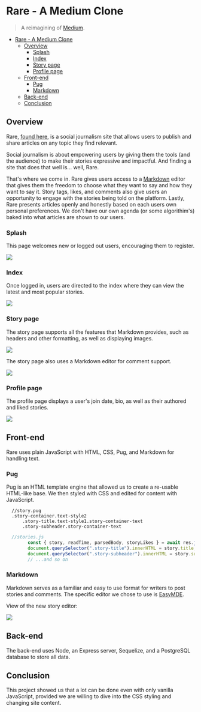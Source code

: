 # Rare - A Medium Clone

> A reimagining of [Medium](https://medium.com/).

- [Rare - A Medium Clone](#rare---a-medium-clone)
  - [Overview](#overview)
    - [Splash](#splash)
    - [Index](#index)
    - [Story page](#story-page)
    - [Profile page](#profile-page)
  - [Front-end](#front-end)
    - [Pug](#pug)
    - [Markdown](#markdown)
  - [Back-end](#back-end)
  - [Conclusion](#conclusion)

## Overview

Rare, [found here](https://rare-app.herokuapp.com/), is a social journalism site that allows users to publish and share articles on any topic they find relevant.

Social journalism is about empowering users by giving them the tools (and the audience) to make their stories expressive and impactful. And finding a site that does that well is... well, Rare.

That's where we come in. Rare gives users access to a [Markdown](https://www.markdownguide.org/) editor that gives them the freedom to choose what they want to say and how they want to say it. Story tags, likes, and comments also give users an opportunity to engage with the stories being told on the platform. Lastly, Rare presents articles openly and honestly based on each users own personal preferences. We don't have our own agenda (or some algorithim's) baked into what articles are shown to our users.

### Splash
This page welcomes new or logged out users, encouraging them to register.

![](documentation/images/splash.png)

### Index
Once logged in, users are directed to the index where they can view the latest and most popular stories.

![](documentation/images/index.png)

### Story page
The story page supports all the features that Markdown provides, such as headers and other formatting, as well as displaying images.

![](documentation/images/storyview1.png)

The story page also uses a Markdown editor for comment support.

![](documentation/images/storyview2.png)

### Profile page
The profile page displays a user's join date, bio, as well as their authored and liked stories.

![](documentation/images/profilepage.png)

## Front-end
Rare uses plain JavaScript with HTML, CSS, Pug, and Markdown for handling text.

### Pug
Pug is an HTML template engine that allowed us to create a re-usable HTML-like base. We then styled with CSS and edited for content with JavaScript.

```
  //story.pug
  .story-container.text-style2
      .story-title.text-style1.story-container-text
      .story-subheader.story-container-text
```

```js
  //stories.js
        const { story, readTime, parsedBody, storyLikes } = await res.json();
        document.querySelector(".story-title").innerHTML = story.title;
        document.querySelector(".story-subheader").innerHTML = story.subHeading;
        // ...and so on
```

### Markdown
Markdown serves as a familiar and easy to use format for writers to post stories and comments. The specific editor we chose to use is [EasyMDE](https://github.com/Ionaru/easy-markdown-editor#readme).

View of the new story editor:

![](documentation/images/markdown.png)

## Back-end
The back-end uses Node, an Express server, Sequelize, and a PostgreSQL database to store all data.

## Conclusion
This project showed us that a lot can be done even with only vanilla JavaScript, provided we are willing to dive into the CSS styling and changing site content.

